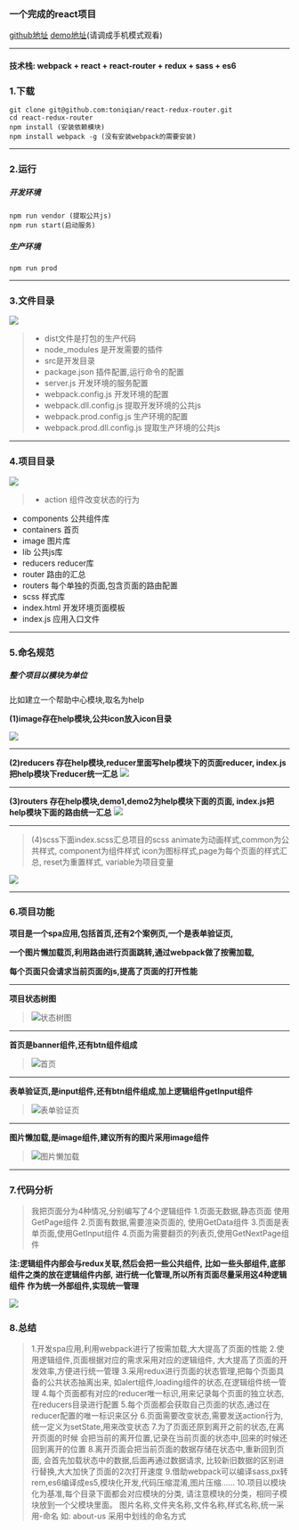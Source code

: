 ### 一个完成的react项目
[github地址](https://github.com/ToNiQian/react-redux-router)
[demo地址](http://toniqian.com)(请调成手机模式观看)
***
#### 技术栈: webpack + react + react-router + redux + sass  + es6

### 1.下载

```
git clone git@github.com:toniqian/react-redux-router.git
cd react-redux-router
npm install (安装依赖模块)
npm install webpack -g (没有安装webpack的需要安装)
```

***
### 2.运行
##### 开发环境
```
npm run vendor (提取公共js)
npm run start(启动服务)
```
##### 生产环境
```
npm run prod
```
***
### 3.文件目录

![](http://upload-images.jianshu.io/upload_images/2701853-81e7d6ad06283a85.png?imageMogr2/auto-orient/strip%7CimageView2/2/w/1240)

> - dist文件是打包的生产代码
> - node_modules 是开发需要的插件
> - src是开发目录
> - package.json 插件配置,运行命令的配置
> - server.js 开发环境的服务配置
> - webpack.config.js 开发环境的配置
> - webpack.dll.config.js 提取开发环境的公共js
> - webpack.prod.config.js 生产环境的配置
> - webpack.prod.dll.config.js 提取生产环境的公共js

****
### 4.项目目录
![](http://upload-images.jianshu.io/upload_images/2701853-fba3b490f24c6caa.png?imageMogr2/auto-orient/strip%7CimageView2/2/w/1240)

> - action 组件改变状态的行为 
- components 公共组件库
- containers 首页
- image 图片库
- lib 公共js库
- reducers reducer库
- router 路由的汇总
- routers 每个单独的页面,包含页面的路由配置
- scss 样式库
- index.html 开发环境页面模板
- index.js 应用入口文件

***
### 5.命名规范
##### 整个项目以模块为单位

比如建立一个帮助中心模块,取名为help

**(1)image存在help模块,公共icon放入icon目录**

![](http://upload-images.jianshu.io/upload_images/2701853-d417e5b7d999e81a.png?imageMogr2/auto-orient/strip%7CimageView2/2/w/1240)

***

**(2)reducers 存在help模块,reducer里面写help模块下的页面reducer,
index.js把help模块下reducer统一汇总**
![](http://upload-images.jianshu.io/upload_images/2701853-3c69a26c833d732b.png?imageMogr2/auto-orient/strip%7CimageView2/2/w/1240)

***

**(3)routers 存在help模块,demo1,demo2为help模块下面的页面,
index.js把help模块下面的路由统一汇总**
![](http://upload-images.jianshu.io/upload_images/2701853-b6beb7014477c278.png?imageMogr2/auto-orient/strip%7CimageView2/2/w/1240)

***

> (4)scss下面index.scss汇总项目的scss
> animate为动画样式,common为公共样式,
> component为组件样式
> icon为图标样式,page为每个页面的样式汇总,
> reset为重置样式,
> variable为项目变量

![](http://upload-images.jianshu.io/upload_images/2701853-aea763ed1ae1f180.png?imageMogr2/auto-orient/strip%7CimageView2/2/w/1240)

***

### 6.项目功能

**项目是一个spa应用,包括首页,还有2个案例页,一个是表单验证页,**

**一个图片懒加载页,利用路由进行页面跳转,通过webpack做了按需加载,**

**每个页面只会请求当前页面的js,提高了页面的打开性能**

***

**项目状态树图**

> ![状态树图](http://upload-images.jianshu.io/upload_images/2701853-0d09647292676618.png?imageMogr2/auto-orient/strip%7CimageView2/2/w/1240)

***

**首页是banner组件,还有btn组件组成**

> ![首页](http://upload-images.jianshu.io/upload_images/2701853-cdac84e8ab073b19.png?imageMogr2/auto-orient/strip%7CimageView2/2/w/1240)

***

**表单验证页,是input组件,还有btn组件组成,加上逻辑组件getInput组件**

> ![表单验证页](http://upload-images.jianshu.io/upload_images/2701853-28947b8c26e78a2c.png?imageMogr2/auto-orient/strip%7CimageView2/2/w/1240)

***

**图片懒加载,是image组件,建议所有的图片采用image组件**

> ![图片懒加载](http://upload-images.jianshu.io/upload_images/2701853-421a0a0141b0b7f0.png?imageMogr2/auto-orient/strip%7CimageView2/2/w/1240)
***

### 7.代码分析

> 我把页面分为4种情况,分别编写了4个逻辑组件
> 1.页面无数据,静态页面 使用GetPage组件
> 2.页面有数据,需要渲染页面的, 使用GetData组件
> 3.页面是表单页面,使用GetInput组件
> 4.页面为需要翻页的列表页,使用GetNextPage组件

**注:逻辑组件内部会与redux关联,然后会把一些公共组件,**
**比如一些头部组件,底部组件之类的放在逻辑组件内部,**
**进行统一化管理,所以所有页面尽量采用这4种逻辑组件**
**作为统一外部组件,实现统一管理**

![](http://upload-images.jianshu.io/upload_images/2701853-97c4980846b5fd92.png?imageMogr2/auto-orient/strip%7CimageView2/2/w/1240)

### 8.总结
>1.开发spa应用,利用webpack进行了按需加载,大大提高了页面的性能
> 2.使用逻辑组件,页面根据对应的需求采用对应的逻辑组件,
大大提高了页面的开发效率,方便进行统一管理
> 3.采用redux进行页面的状态管理,把每个页面具备的公共状态抽离出来,
如alert组件,loading组件的状态,在逻辑组件统一管理
> 4.每个页面都有对应的reducer唯一标识,用来记录每个页面的独立状态,
在reducers目录进行配置
> 5.每个页面都会获取自己页面的状态,通过在reducer配置的唯一标识来区分
> 6.页面需要改变状态,需要发送action行为,统一定义为setState,用来改变状态
>7.为了页面还原到离开之前的状态,在离开页面的时候
会把当前的离开位置,记录在当前页面的状态中,回来的时候还回到离开的位置
> 8.离开页面会把当前页面的数据存储在状态中,重新回到页面,
会首先加载状态中的数据,后面再通过数据请求,
比较新旧数据的区别进行替换,大大加快了页面的2次打开速度
> 9.借助webpack可以编译sass,px转rem,es6编译成es5,模块化开发,代码压缩混淆,图片压缩......
> 10.项目以模块化为基准,每个目录下面都会对应模块的分类,
请注意模块的分类，相同子模块放到一个父模块里面。
图片名称,文件夹名称,文件名称,样式名称,统一采用-命名
如: about-us 采用中划线的命名方式